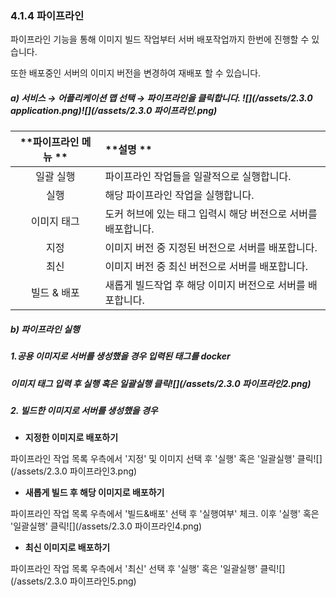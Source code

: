 ### 4.1.4   파이프라인

파이프라인 기능을 통해 이미지 빌드 작업부터 서버 배포작업까지 한번에 진행할 수 있습니다.

또한 배포중인 서버의 이미지 버전을 변경하여 재배포 할 수 있습니다.

##### a\)    서비스 → 어플리케이션 맵 선택 → 파이프라인을 클릭합니다. ![](/assets/2.3.0 application.png)![](/assets/2.3.0 파이프라인.png)

| **파이프라인 메뉴 ** | **설명 ** |
| :---: | :--- |
| 일괄 실행 | 파이프라인 작업들을 일괄적으로 실행합니다. |
| 실행 | 해당 파이프라인 작업을 실행합니다. |
| 이미지 태그 | 도커 허브에 있는 태그 입력시 해당  버전으로 서버를 배포합니다. |
| 지정 | 이미지 버전 중 지정된 버전으로 서버를 배포합니다. |
| 최신 | 이미지 버전 중 최신 버전으로 서버를 배포합니다. |
| 빌드 & 배포 | 새롭게 빌드작업 후 해당 이미지 버전으로 서버를 배포합니다. |

##### b\) 파이프라인 실행

##### **1.공용 이미지로 서버를 생성했을 경우 입력된 태그를 docker**

##### 이미지 태그 입력 후 실행 혹은 일괄실행 클릭![](/assets/2.3.0 파이프라인2.png)

##### 2. 빌드한 이미지로 서버를 생성했을 경우

* **지정한 이미지로 배포하기**

파이프라인 작업 목록 우측에서 '지정' 및 이미지 선택 후 '실행' 혹은 '일괄실행' 클릭![](/assets/2.3.0 파이프라인3.png)

* **새롭게 빌드 후 해당 이미지로 배포하기**

파이프라인 작업 목록 우측에서 '빌드&배포' 선택 후 '실행여부' 체크. 이후 '실행' 혹은 '일괄실행' 클릭![](/assets/2.3.0 파이프라인4.png)

* **최신 이미지로 배포하기**

파이프라인 작업 목록 우측에서 '최신' 선택 후 '실행' 혹은 '일괄실행' 클릭![](/assets/2.3.0 파이프라인5.png)

